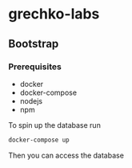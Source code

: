 # grechko-labs

## Bootstrap

### Prerequisites

* docker
* docker-compose
* nodejs
* npm

To spin up the database run

```bash
docker-compose up
```
Then you can access the database
